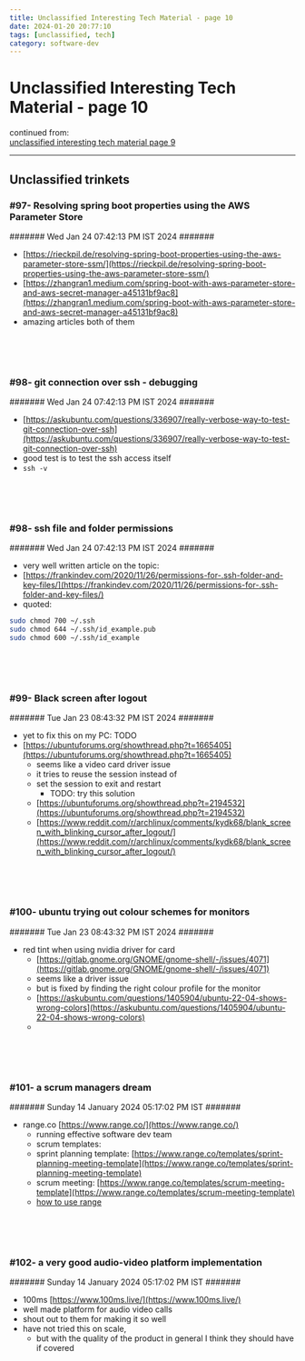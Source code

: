 ```yaml
---
title: Unclassified Interesting Tech Material - page 10
date: 2024-01-20 20:77:10
tags: [unclassified, tech]
category: software-dev
---
```


# Unclassified Interesting Tech Material - page 10


continued from:  
[unclassified interesting tech material page 9](/2023/05/10/unclassified-interesting-tech-material/unclassified-interesting-tech-material-page-9/)

---

## Unclassified trinkets






### #97- Resolving spring boot properties using the AWS Parameter Store     
####### Wed Jan 24 07:42:13 PM IST 2024 #######     

- [https://rieckpil.de/resolving-spring-boot-properties-using-the-aws-parameter-store-ssm/](https://rieckpil.de/resolving-spring-boot-properties-using-the-aws-parameter-store-ssm/)
- [https://zhangran1.medium.com/spring-boot-with-aws-parameter-store-and-aws-secret-manager-a45131bf9ac8](https://zhangran1.medium.com/spring-boot-with-aws-parameter-store-and-aws-secret-manager-a45131bf9ac8)
- amazing articles both of them 

&nbsp;   
&nbsp;   
&nbsp;

### #98- git connection over ssh - debugging     
####### Wed Jan 24 07:42:13 PM IST 2024 #######     

- [https://askubuntu.com/questions/336907/really-verbose-way-to-test-git-connection-over-ssh](https://askubuntu.com/questions/336907/really-verbose-way-to-test-git-connection-over-ssh)
- good test is to test the ssh access itself
- `ssh -v`

&nbsp;   
&nbsp;   
&nbsp;

### #98- ssh file and folder permissions    
####### Wed Jan 24 07:42:13 PM IST 2024 #######     

- very well written article on the topic:
- [https://frankindev.com/2020/11/26/permissions-for-.ssh-folder-and-key-files/](https://frankindev.com/2020/11/26/permissions-for-.ssh-folder-and-key-files/)
- quoted:

```bash
sudo chmod 700 ~/.ssh
sudo chmod 644 ~/.ssh/id_example.pub
sudo chmod 600 ~/.ssh/id_example
```


&nbsp;   
&nbsp;   
&nbsp;

### #99- Black screen after logout    
####### Tue Jan 23 08:43:32 PM IST 2024 #######     

- yet to fix this on my PC: TODO
- [https://ubuntuforums.org/showthread.php?t=1665405](https://ubuntuforums.org/showthread.php?t=1665405)
	- seems like a video card driver issue
	- it tries to reuse the session instead of 
	- set the session to exit and restart
		- TODO: try this solution
	- [https://ubuntuforums.org/showthread.php?t=2194532](https://ubuntuforums.org/showthread.php?t=2194532)
	- [https://www.reddit.com/r/archlinux/comments/kydk68/blank_screen_with_blinking_cursor_after_logout/](https://www.reddit.com/r/archlinux/comments/kydk68/blank_screen_with_blinking_cursor_after_logout/)


&nbsp;   
&nbsp;   
&nbsp;


### #100- ubuntu trying out colour schemes for monitors    
####### Tue Jan 23 08:43:32 PM IST 2024 #######     


- red tint when using nvidia driver for card
	- [https://gitlab.gnome.org/GNOME/gnome-shell/-/issues/4071](https://gitlab.gnome.org/GNOME/gnome-shell/-/issues/4071)	
	- seems like a driver issue
	- but is fixed by finding the right colour profile for the monitor
	- [https://askubuntu.com/questions/1405904/ubuntu-22-04-shows-wrong-colors](https://askubuntu.com/questions/1405904/ubuntu-22-04-shows-wrong-colors)
	- 

&nbsp;   
&nbsp;   
&nbsp;



### #101- a scrum managers dream    
####### Sunday 14 January 2024 05:17:02 PM IST #######

- range.co [https://www.range.co/](https://www.range.co/)
    - running effective software dev team
    - scrum templates:
    - sprint planning template: [https://www.range.co/templates/sprint-planning-meeting-template](https://www.range.co/templates/sprint-planning-meeting-template)
    - scrum meeting: [https://www.range.co/templates/scrum-meeting-template](https://www.range.co/templates/scrum-meeting-template)
    - [how to use range](https://www.range.co/help/article/how-to-use-range)

&nbsp;   
&nbsp;   
&nbsp;

### #102- a very good audio-video platform implementation    
####### Sunday 14 January 2024 05:17:02 PM IST #######

- 100ms [https://www.100ms.live/](https://www.100ms.live/)
- well made platform for audio video calls
- shout out to them for making it so well
- have not tried this on scale, 
	- but with the quality of the product in general I think they should have if covered

&nbsp;   
&nbsp;   
&nbsp;


